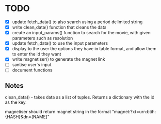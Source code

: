 # TODO


- [x] update fetch_data() to also search using a period delimited string
- [x] write clean_data() function that cleans the data
- [x] create an input_params() function to search for the movie, with given parameters such as resolution
- [x] update fetch_data() to use the input parameters
- [x] display to the user the options they have in table format, and allow them to enter the id they want
- [x] write magnetiser() to generate the magnet link
- [ ] santise user's input
- [ ] document functions

## Notes

clean_data() - takes data as a list of tuples. Returns a dictionary with the id as the key.

magnetiser should return magnet string in the format "magnet:?xt=urn:btih:{HASH}&dn={NAME}"
